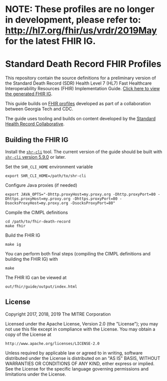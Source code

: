 # NOTE: These profiles are no longer in development, please refer to: http://hl7.org/fhir/us/vrdr/2019May for the latest FHIR IG.

# Standard Death Record FHIR Profiles

This repository contain the source definitions for a preliminary version of the Standard Death Record (SDR) Health Level 7 (HL7) Fast Healthcare Interoperability Resources (FHIR) Implementation Guide. [Click here to view the generated FHIR IG](https://nightingaleproject.github.io/fhir-death-record).

This guide builds on [FHIR profiles](https://github.com/BioMIBLab/fhir-death) developed as part of a collaboration between Georgia Tech and CDC.

The guide uses tooling and builds on content developed by the [Standard Health Record Collaborative](http://standardhealthrecord.org).

## Building the FHIR IG

Install the [`shr-cli`](https://github.com/standardhealth/shr-cli) tool. The current version of the guide should be built with [`shr-cli` version 5.9.0](https://github.com/standardhealth/shr-cli/releases/tag/v5.9.0) or later.

Set the `SHR_CLI_HOME` environment variable

    export SHR_CLI_HOME=/path/to/shr-cli

Configure Java proxies (if needed)

    export JAVA_OPTS="-Dhttp.proxyHost=my.proxy.org -Dhttp.proxyPort=80 -Dhttps.proxyHost=my.proxy.org -Dhttps.proxyPort=80 -DsocksProxyHost=my.proxy.org -DsocksProxyPort=80"

Compile the CIMPL definitions

    cd /path/to/fhir-death-record
    make fhir

Build the FHIR IG

    make ig
    
You can perform both final steps (compiling the CIMPL definitions and building the FHIR IG) with

    make

The FHIR IG can be viewed at

    out/fhir/guide/output/index.html
         
## License

Copyright 2017, 2018, 2019 The MITRE Corporation

Licensed under the Apache License, Version 2.0 (the "License");
you may not use this file except in compliance with the License.
You may obtain a copy of the License at

    http://www.apache.org/licenses/LICENSE-2.0

Unless required by applicable law or agreed to in writing, software
distributed under the License is distributed on an "AS IS" BASIS,
WITHOUT WARRANTIES OR CONDITIONS OF ANY KIND, either express or implied.
See the License for the specific language governing permissions and
limitations under the License.
